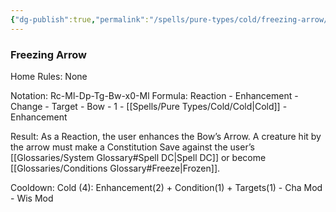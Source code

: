 ```yaml
---
{"dg-publish":true,"permalink":"/spells/pure-types/cold/freezing-arrow/","tags":["Spell/Cold","Spell/Utility"]}
---
```


### Freezing Arrow
Home Rules: None

Notation: Rc-Ml-Dp-Tg-Bw-x0-Ml
Formula:  Reaction - Enhancement - Change - Target - Bow - 1 - [[Spells/Pure Types/Cold/Cold\|Cold]] - Enhancement

Result:
As a Reaction, the user enhances the Bow’s Arrow. A creature hit by the arrow must make a Constitution Save against the user’s [[Glossaries/System Glossary#Spell DC\|Spell DC]] or become [[Glossaries/Conditions Glossary#Freeze\|Frozen]].

Cooldown:
Cold (4): Enhancement(2) + Condition(1) + Targets(1) - Cha Mod - Wis Mod